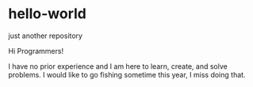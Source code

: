 # hello-world
just another repository

Hi Programmers!

I have no prior experience and I am here to learn, create, and solve problems. 
I would like to go fishing sometime this year, I miss doing that.
